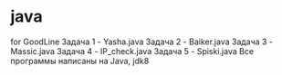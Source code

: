 # java
for GoodLine
Задача 1 - Yasha.java
Задача 2 - Baiker.java
Задача 3 - Massic.java
Задача 4 - IP_check.java
Задача 5 - Spiski.java
Все программы написаны на Java, jdk8
